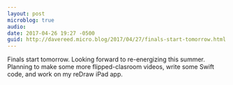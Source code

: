 ```yaml
---
layout: post
microblog: true
audio: 
date: 2017-04-26 19:27 -0500
guid: http://davereed.micro.blog/2017/04/27/finals-start-tomorrow.html
---
```

Finals start tomorrow. Looking forward to re-energizing this summer. Planning to make some more flipped-clasroom videos, write some Swift code, and work on my reDraw iPad app.
